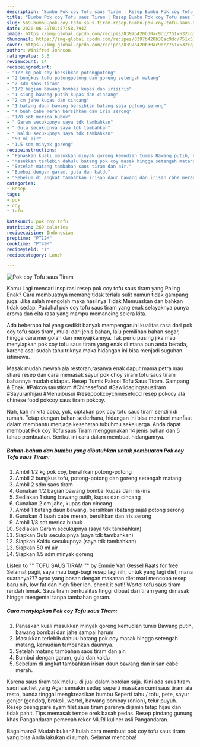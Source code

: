 ```yaml
---
description: "Bumbu Pok coy Tofu saus Tiram | Resep Bumbu Pok coy Tofu saus Tiram Yang Paling Enak"
title: "Bumbu Pok coy Tofu saus Tiram | Resep Bumbu Pok coy Tofu saus Tiram Yang Paling Enak"
slug: 569-bumbu-pok-coy-tofu-saus-tiram-resep-bumbu-pok-coy-tofu-saus-tiram-yang-paling-enak
date: 2020-06-29T01:57:58.794Z
image: https://img-global.cpcdn.com/recipes/8397b420b30ac9dc/751x532cq70/pok-coy-tofu-saus-tiram-foto-resep-utama.jpg
thumbnail: https://img-global.cpcdn.com/recipes/8397b420b30ac9dc/751x532cq70/pok-coy-tofu-saus-tiram-foto-resep-utama.jpg
cover: https://img-global.cpcdn.com/recipes/8397b420b30ac9dc/751x532cq70/pok-coy-tofu-saus-tiram-foto-resep-utama.jpg
author: Winifred Johnson
ratingvalue: 3.6
reviewcount: 14
recipeingredient:
- "1/2 kg pok coy bersihkan potongpotong"
- "2 bungkus tofu potongpotong dan goreng setengah matang"
- "2 sdm saos tiram"
- "1/2 bagian bawang bombai kupas dan irisiris"
- "1 siung bawang putih kupas dan cincang"
- "2 cm jahe kupas dan cincang"
- "1 batang daun bawang bersihkan batang saja potong serong"
- "4 buah cabe merah bersihkan dan iris serong"
- "1/8 sdt merica bubuk"
- " Garam secukupnya saya tdk tambahkan"
- " Gula secukupnya saya tdk tambahkan"
- " Kaldu secukupnya saya tdk tambahkan"
- "50 ml air"
- "1.5 sdm minyak goreng"
recipeinstructions:
- "Panaskan kuali masukkan minyak goreng kemudian tumis Bawang putih, bawang bombai dan jahe sampai harum"
- "Masukkan terlebih dahulu batang pok coy masak hingga setengah matang, kemudian tambahkan daunnya."
- "Setelah matang tambahan saos tiram dan air."
- "Bumbui dengan garam, gula dan kaldu"
- "Sebelum di angkat tambahkan irisan daun bawang dan irisan cabe merah."
categories:
- Resep
tags:
- pok
- coy
- tofu

katakunci: pok coy tofu 
nutrition: 269 calories
recipecuisine: Indonesian
preptime: "PT12M"
cooktime: "PT49M"
recipeyield: "1"
recipecategory: Lunch

---
```



![Pok coy Tofu saus Tiram](https://img-global.cpcdn.com/recipes/8397b420b30ac9dc/751x532cq70/pok-coy-tofu-saus-tiram-foto-resep-utama.jpg)

Kamu Lagi mencari inspirasi resep pok coy tofu saus tiram yang Paling Enak? Cara membuatnya memang tidak terlalu sulit namun tidak gampang juga. Jika salah mengolah maka hasilnya Tidak Memuaskan dan bahkan tidak sedap. Padahal pok coy tofu saus tiram yang enak selayaknya punya aroma dan cita rasa yang mampu memancing selera kita.

Ada beberapa hal yang sedikit banyak mempengaruhi kualitas rasa dari pok coy tofu saus tiram, mulai dari jenis bahan, lalu pemilihan bahan segar, hingga cara mengolah dan menyajikannya. Tak perlu pusing jika mau menyiapkan pok coy tofu saus tiram yang enak di mana pun anda berada, karena asal sudah tahu triknya maka hidangan ini bisa menjadi suguhan istimewa.

Masak mudah,mewah ala restoran,rasanya enak dapur mama petra mau share resep dan cara memasak sayur pok choy siram tofu saus tiram bahannya mudah didapat. Resep Tumis Pakcoi Tofu Saus Tiram. Gampang &amp; Enak. #Pakcoysaustiram #Chinesefood #Sawiidagingsaustiram #Sayuranhijau #Menuibusui #reseppokcoychinesefood resep pokcoy ala chinese food pokcoy saus tiram pokcoy.


Nah, kali ini kita coba, yuk, ciptakan pok coy tofu saus tiram sendiri di rumah. Tetap dengan bahan sederhana, hidangan ini bisa memberi manfaat dalam membantu menjaga kesehatan tubuhmu sekeluarga. Anda dapat membuat Pok coy Tofu saus Tiram menggunakan 14 jenis bahan dan 5 tahap pembuatan. Berikut ini cara dalam membuat hidangannya.

<!--inarticleads1-->

##### Bahan-bahan dan bumbu yang dibutuhkan untuk pembuatan Pok coy Tofu saus Tiram:

1. Ambil 1/2 kg pok coy, bersihkan potong-potong
1. Ambil 2 bungkus tofu, potong-potong dan goreng setengah matang
1. Ambil 2 sdm saos tiram
1. Gunakan 1/2 bagian bawang bombai kupas dan iris-iris
1. Sediakan 1 siung bawang putih, kupas dan cincang
1. Gunakan 2 cm jahe, kupas dan cincang
1. Ambil 1 batang daun bawang, bersihkan (batang saja) potong serong
1. Gunakan 4 buah cabe merah, bersihkan dan iris serong
1. Ambil 1/8 sdt merica bubuk
1. Sediakan  Garam secukupnya (saya tdk tambahkan)
1. Siapkan  Gula secukupnya (saya tdk tambahkan)
1. Siapkan  Kaldu secukupnya (saya tdk tambahkan)
1. Siapkan 50 ml air
1. Siapkan 1.5 sdm minyak goreng


Listen to &#34;&#34; TOFU SAUS TIRAM &#34;&#34; by Emmie Van Gessel Raats for free. Selamat pagii, saya mau bagi-bagi resep lagi nih, untuk yang lagi diet, mana suaranya??? ayoo yang bosan dengan makanan diet mari mencoba resep baru nih, low fat dan high fiber loh. check it out!! Wortel tofu saus tiram rendah lemak. Saus tiram berkualitas tinggi dibuat dari tiram yang dimasak hingga mengental tanpa tambahan garam. 

<!--inarticleads2-->

##### Cara menyiapkan Pok coy Tofu saus Tiram:

1. Panaskan kuali masukkan minyak goreng kemudian tumis Bawang putih, bawang bombai dan jahe sampai harum
1. Masukkan terlebih dahulu batang pok coy masak hingga setengah matang, kemudian tambahkan daunnya.
1. Setelah matang tambahan saos tiram dan air.
1. Bumbui dengan garam, gula dan kaldu
1. Sebelum di angkat tambahkan irisan daun bawang dan irisan cabe merah.


Karena saus tiram tak melulu di jual dalam botolan saja. Kini ada saus tiram saori sachet yang Agar semakin sedap seperti masakan cumi saus tiram ala resto, bunda tinggal mengkreasikan bumbu Seperti tahu / tofu, pete, sayur genjer (gendot), brokoli, wortel, bawang bombay (onion), telur puyuh. Resep oseng pare ayam filet saus tiram parenya dijamin tetap hijau dan tidak pahit. Tips memasak tempe orek basah pedas. Resep pindang gunung khas Pangandaran pemecah rekor MURI kuliner asli Pangandaran. 

Bagaimana? Mudah bukan? Itulah cara membuat pok coy tofu saus tiram yang bisa Anda lakukan di rumah. Selamat mencoba!
